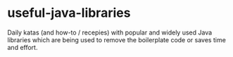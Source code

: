 # useful-java-libraries

Daily katas (and how-to / recepies) with popular and widely used Java libraries which are being used to remove the boilerplate code or saves time and
effort.
